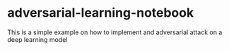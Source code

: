 # adversarial-learning-notebook
This is a simple example on how to implement and adversarial attack on a deep learning model
